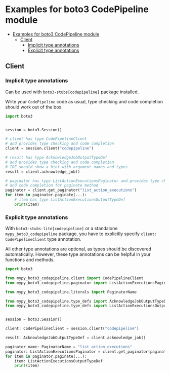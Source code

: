 <a id="examples-for-boto3-codepipeline-module"></a>

# Examples for boto3 CodePipeline module

- [Examples for boto3 CodePipeline module](#examples-for-boto3-codepipeline-module)
  - [Client](#client)
    - [Implicit type annotations](#implicit-type-annotations)
    - [Explicit type annotations](#explicit-type-annotations)

<a id="client"></a>

## Client

<a id="implicit-type-annotations"></a>

### Implicit type annotations

Can be used with `boto3-stubs[codepipeline]` package installed.

Write your `CodePipeline` code as usual, type checking and code completion
should work out of the box.

```python
import boto3


session = boto3.Session()

# client has type CodePipelineClient
# and provides type checking and code completion
client = session.client("codepipeline")

# result has type AcknowledgeJobOutputTypeDef
# and provides type checking and code completion
# IDE should show a hint with argument names and types
result = client.acknowledge_job()

# paginator has type ListActionExecutionsPaginator and provides type checking
# and code completion for paginate method
paginator = client.get_paginator("list_action_executions")
for item in paginator.paginate(...):
    # item has type ListActionExecutionsOutputTypeDef
    print(item)
```

<a id="explicit-type-annotations"></a>

### Explicit type annotations

With `boto3-stubs-lite[codepipeline]` or a standalone `mypy_boto3_codepipeline`
package, you have to explicitly specify `client: CodePipelineClient` type
annotation.

All other type annotations are optional, as types should be discovered
automatically. However, these type annotations can be helpful in your functions
and methods.

```python
import boto3

from mypy_boto3_codepipeline.client import CodePipelineClient
from mypy_boto3_codepipeline.paginator import ListActionExecutionsPaginator

from mypy_boto3_codepipeline.literals import PaginatorName

from mypy_boto3_codepipeline.type_defs import AcknowledgeJobOutputTypeDef
from mypy_boto3_codepipeline.type_defs import ListActionExecutionsOutputTypeDef


session = boto3.Session()

client: CodePipelineClient = session.client("codepipeline")

result: AcknowledgeJobOutputTypeDef = client.acknowledge_job()

paginator_name: PaginatorName = "list_action_executions"
paginator: ListActionExecutionsPaginator = client.get_paginator(paginator_name)
for item in paginator.paginate(...):
    item: ListActionExecutionsOutputTypeDef
    print(item)
```
